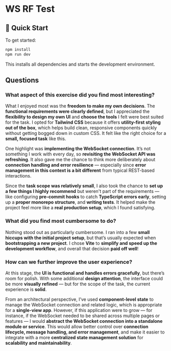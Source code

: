 # WS RF Test

## 🚀 Quick Start

To get started:

```bash
npm install
npm run dev
```

This installs all dependencies and starts the development environment.

## Questions

### What aspect of this exercise did you find most interesting?

What I enjoyed most was the **freedom to make my own decisions**. The **functional requirements were clearly defined**, but I appreciated the **flexibility to design my own UI** and **choose the tools** I felt were best suited for the task. I opted for **Tailwind CSS** because it offers **utility-first styling out of the box**, which helps build clean, responsive components quickly without getting bogged down in custom CSS. It felt like the right choice for a **small, focused task** like this.

One highlight was **implementing the WebSocket connection**. It’s not something I work with every day, so **revisiting the WebSocket API was refreshing**. It also gave me the chance to think more deliberately about **connection handling and error resilience** — especially since **error management in this context is a bit different** from typical REST-based interactions.

Since the **task scope was relatively small**, I also took the chance to **set up a few things I highly recommend** but weren't part of the requirements — like configuring **pre-commit hooks** to catch **TypeScript errors early**, setting up a **proper monorepo structure**, and **writing tests**. It helped make the project feel more like a **real production setup**, which I found satisfying.

### What did you find most cumbersome to do?

Nothing stood out as particularly cumbersome. I ran into a few **small hiccups with the initial project setup**, but that’s usually expected when **bootstrapping a new project**. I chose **Vite** to **simplify and speed up the development workflow**, and overall that decision **paid off well**!

### How can we further improve the user experience?

At this stage, the **UI is functional and handles errors gracefully**, but there’s room for polish. With some additional **design attention**, the interface could be more **visually refined** — but for the scope of the task, the current experience is **solid**.

From an architectural perspective, I’ve used **component-level state** to manage the WebSocket connection and related logic, which is appropriate for a **single-view app**. However, if this application were to grow — for instance, if the WebSocket needed to be shared across multiple pages or features — I would **abstract the WebSocket connection into a standalone module or service**. This would allow better control over **connection lifecycle, message handling, and error management**, and make it easier to integrate with a more **centralized state management solution** for **scalability and maintainability**.
